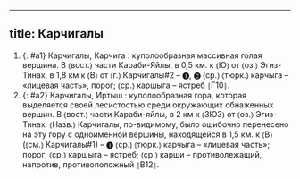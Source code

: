 
---
title: Карчигалы
---
1. {: #a1} Карчигалы, Карчига
: куполообразная массивная голая вершина. В ⦅вост.⦆ части Караби-Яйлы, в 0,5 км. к ⦅Ю⦆ от ⦅оз.⦆ Эгиз-Тинах, в 1,8 км к ⦅В⦆ от ⦅г.⦆ Карчигалы#2 – ❶, ❷ ⦅ср.⦆ ⦅тюрк.⦆ карчыга – «лицевая часть», порог; ⦅ср.⦆ каршыга – ястреб ⦃Г10⦄.
2. {: #a2} Карчигалы, Иртыш
: куполообразная гора, которая выделяется своей лесистостью среди окружающих обнаженных вершин. В ⦅вост.⦆ части Караби-яйлы, в 2 км к ⦅ЗЮЗ⦆ от ⦅оз.⦆ Эгиз-Тинах. ⦅Назв.⦆ Карчигалы, по-видимому, было ошибочно перенесено на эту гору с одноименной вершины, находящейся в 1,5 км. к ⦅В⦆ (⦅см.⦆ Карчигалы#1) – ❶ ⦅ср.⦆ ⦅тюрк.⦆ карчыга – «лицевая часть»; порог; ⦅ср.⦆ каршыга – ястреб; ⦅ср.⦆ карши – противолежащий, напротив, противоположный ⦃В12⦄.

